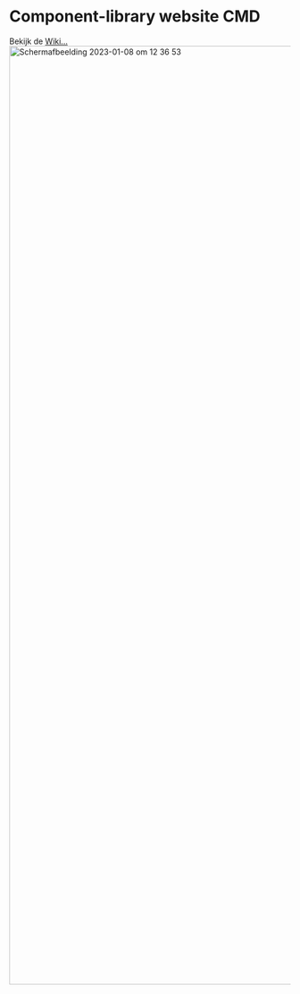 # Component-library website CMD
Bekijk de [Wiki...](https://github.com/EmonaSantiago/dont-repeat-yourself-component-library/wiki)
<img width="1680" alt="Schermafbeelding 2023-01-08 om 12 36 53" src="https://user-images.githubusercontent.com/90447045/211194165-0f149dfb-cd2f-4fa0-a8bf-afbf29cbaa0a.png">


